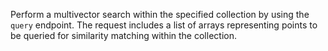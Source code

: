 Perform a multivector search within the specified collection by using the `query` endpoint. The request includes a list of arrays representing points to be queried for similarity matching within the collection.